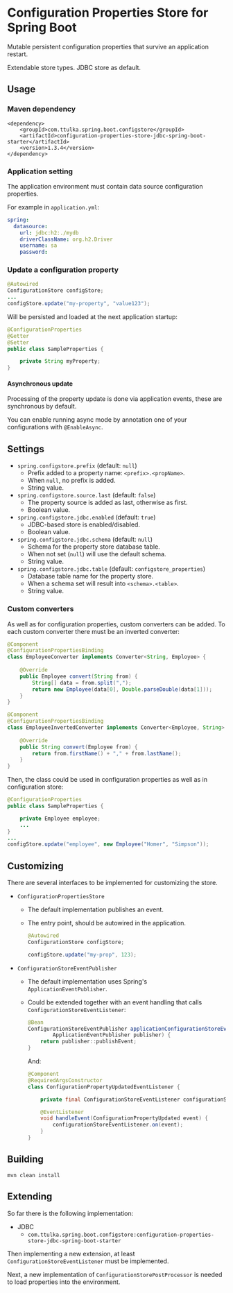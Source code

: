# Configuration Properties Store for Spring Boot

Mutable persistent configuration properties that survive an application restart.

Extendable store types. JDBC store as default. 

## Usage

### Maven dependency

```
<dependency>
    <groupId>com.ttulka.spring.boot.configstore</groupId>
    <artifactId>configuration-properties-store-jdbc-spring-boot-starter</artifactId>
    <version>1.3.4</version>
</dependency>
```

### Application setting

The application environment must contain data source configuration properties.

For example in `application.yml`: 

```yaml
spring:
  datasource:
    url: jdbc:h2:./mydb
    driverClassName: org.h2.Driver
    username: sa
    password:
```

### Update a configuration property

```java
@Autowired
ConfigurationStore configStore;
...
configStore.update("my-property", "value123");
```

Will be persisted and loaded at the next application startup:

```java
@ConfigurationProperties
@Getter
@Setter
public class SampleProperties {

    private String myProperty;
}
```

#### Asynchronous update

Processing of the property update is done via application events, these are synchronous by default.

You can enable running async mode by annotation one of your configurations with `@EnableAsync`.

## Settings

- `spring.configstore.prefix` (default: `null`) 
  - Prefix added to a property name: `<prefix>.<propName>`.
  - When `null`, no prefix is added.
  - String value.
- `spring.configstore.source.last` (default: `false`)
  - The property source is added as last, otherwise as first. 
  - Boolean value.
- `spring.configstore.jdbc.enabled` (default: `true`)
  - JDBC-based store is enabled/disabled.
  - Boolean value. 
- `spring.configstore.jdbc.schema` (default: `null`)
  - Schema for the property store database table.
  - When not set (`null`) will use the default schema.
  - String value.
- `spring.configstore.jdbc.table` (default: `configstore_properties`)
  - Database table name for the  property store.
  - When a schema set will result into `<schema>.<table>`.
  - String value.
  
### Custom converters

As well as for configuration properties, custom converters can be added. To each custom converter there must be an inverted converter:

```java
@Component
@ConfigurationPropertiesBinding
class EmployeeConverter implements Converter<String, Employee> {
 
    @Override
    public Employee convert(String from) {
        String[] data = from.split(",");
        return new Employee(data[0], Double.parseDouble(data[1]));
    }
}

@Component
@ConfigurationPropertiesBinding
class EmployeeInvertedConverter implements Converter<Employee, String> {
 
    @Override
    public String convert(Employee from) {
        return from.firstName() + "," + from.lastName();
    }
}
```

Then, the class could be used in configuration properties as well as in configuration store:

```java
@ConfigurationProperties
public class SampleProperties {

    private Employee employee;
    ...
}
...
configStore.update("employee", new Employee("Homer", "Simpson"));
```
  
## Customizing

There are several interfaces to be implemented for customizing the store.

- `ConfigurationPropertiesStore`
  - The default implementation publishes an event.
  - The entry point, should be autowired in the application.
  
      ```java
      @Autowired
      ConfigurationStore configStore;
    
      configStore.update("my-prop", 123);
      ```
    
- `ConfigurationStoreEventPublisher`
  - The default implementation uses Spring's `ApplicationEventPublisher`.
  - Could be extended together with an event handling that calls `ConfigurationStoreEventListener`:
    
    ```java
    @Bean
    ConfigurationStoreEventPublisher applicationConfigurationStoreEventPublisher(
            ApplicationEventPublisher publisher) {
        return publisher::publishEvent;
    }
    ```
    
    And:
      
    ```java
    @Component
    @RequiredArgsConstructor
    class ConfigurationPropertyUpdatedEventListener {

        private final ConfigurationStoreEventListener configurationStoreEventListener;

        @EventListener
        void handleEvent(ConfigurationPropertyUpdated event) {
            configurationStoreEventListener.on(event);
        }
    }
    ```
    
## Building

```
mvn clean install
```
    
## Extending 

So far there is the following implementation:

- JDBC
    - `com.ttulka.spring.boot.configstore:configuration-properties-store-jdbc-spring-boot-starter`

Then implementing a new extension, at least `ConfigurationStoreEventListener` must be implemented.

Next, a new implementation of `ConfigurationStorePostProcessor` is needed to load properties into the environment. 
